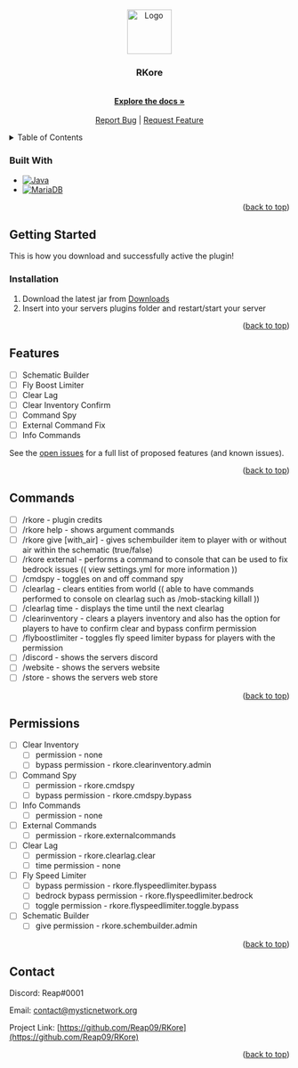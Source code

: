 <a name="readme-top"></a>

<!-- PROJECT LOGO -->
<br />
<div align="center">
  <a href="https://github.com/Reap09/RKore">
    <img src="images/logo.png" alt="Logo" width="80" height="80">
  </a>

<h3 align="center">RKore</h3>

  <p align="center">
    <br />
    <a href="https://github.com/Reap_9/RKore"><strong>Explore the docs »</strong></a>
    <br />
    <br />
    <a href="https://github.com/Reap09/RKore/issues">Report Bug</a>
    |
    <a href="https://github.com/Reap09/RKore/issues">Request Feature</a>
  </p>
</div>

<!-- TABLE OF CONTENTS -->
<details>
  <summary>Table of Contents</summary>
  <ol>
    <li>
    </li>
    <li>
      <a href="#getting-started">Getting Started</a>
      <ul>
        <li><a href="#installation">Installation</a></li>
      </ul>
    </li>
    <li><a href="#features">Features</a></li>
    <li><a href="#commands">Commands</a></li>
    <li><a href="#permissions">Permissions</a></li>
    <li><a href="#contact">Contact</a></li>
    <li><a href="#built-with">Built With</a></li>
    <li><a href="#how-to-use">How to Use</a></li>
  </ol>
</details>

<!-- BUILT WITH -->
### Built With

* [![Java][Java.com]][Java-url]
* [![MariaDB][Mariadb.org]][Mariadb-url]

<p align="right">(<a href="#readme-top">back to top</a>)</p>



<!-- GETTING STARTED -->
## Getting Started

This is how you download and successfully active the plugin!

<!-- INSTALLATION -->
### Installation

1. Download the latest jar from [Downloads](https://discord.gg/ADUPEArnb6)
2. Insert into your servers plugins folder and restart/start your server

<p align="right">(<a href="#readme-top">back to top</a>)</p>




<!-- FEATURES -->
## Features

- [ ] Schematic Builder
- [ ] Fly Boost Limiter
- [ ] Clear Lag
- [ ] Clear Inventory Confirm
- [ ] Command Spy
- [ ] External Command Fix
- [ ] Info Commands

See the [open issues](https://github.com/Reap09/RKore/issues) for a full list of proposed features (and known issues).

<p align="right">(<a href="#readme-top">back to top</a>)</p>

<!-- Commands -->
## Commands

- [ ] /rkore - plugin credits
- [ ] /rkore help - shows argument commands
- [ ] /rkore give <player> <schematic> [with_air] - gives schembuilder item to player with or without air within the schematic (true/false)
- [ ] /rkore external <cmd> - performs a command to console that can be used to fix bedrock issues (( view settings.yml for more information ))
- [ ] /cmdspy - toggles on and off command spy
- [ ] /clearlag - clears entities from world (( able to have commands performed to console on clearlag such as /mob-stacking killall ))
- [ ] /clearlag time - displays the time until the next clearlag
- [ ] /clearinventory - clears a players inventory and also has the option for players to have to confirm clear and bypass confirm permission
- [ ] /flyboostlimiter - toggles fly speed limiter bypass for players with the permission
- [ ] /discord - shows the servers discord
- [ ] /website - shows the servers website
- [ ] /store - shows the servers web store

<p align="right">(<a href="#readme-top">back to top</a>)</p>

<!-- Permissions -->
## Permissions

- [ ] Clear Inventory
  - [ ] permission - none
  - [ ] bypass permission - rkore.clearinventory.admin
- [ ] Command Spy
  - [ ] permission - rkore.cmdspy
  - [ ] bypass permission - rkore.cmdspy.bypass
- [ ] Info Commands
  - [ ] permission - none
- [ ] External Commands
  - [ ] permission - rkore.externalcommands
- [ ] Clear Lag 
  - [ ] permission - rkore.clearlag.clear
  - [ ] time permission - none
- [ ] Fly Speed Limiter
  - [ ] bypass permission - rkore.flyspeedlimiter.bypass
  - [ ] bedrock bypass permission - rkore.flyspeedlimiter.bedrock
  - [ ] toggle permission - rkore.flyspeedlimiter.toggle.bypass
- [ ] Schematic Builder
  - [ ] give permission - rkore.schembuilder.admin

<p align="right">(<a href="#readme-top">back to top</a>)</p>

<!-- CONTACT -->
## Contact

Discord: Reap#0001

Email: contact@mysticnetwork.org

Project Link: [https://github.com/Reap09/RKore](https://github.com/Reap09/RKore)

<p align="right">(<a href="#readme-top">back to top</a>)</p>


<!-- MARKDOWN LINKS & IMAGES -->
<!-- https://www.markdownguide.org/basic-syntax/#reference-style-links -->
[product-screenshot]: images/screenshot.png
[Mariadb.org]: https://img.shields.io/badge/MariaDB-003545?style=for-the-badge&logo=mariadb&logoColor=white
[Mariadb-url]: https://mariadb.org/
[Java.com]: https://img.shields.io/badge/Java-f89820?style=for-the-badge&logo=openjdk&logoColor=white
[Java-url]: https://www.java.com/en/
